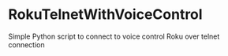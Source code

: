 RokuTelnetWithVoiceControl
==========================

Simple Python script to connect to voice control Roku over telnet connection
